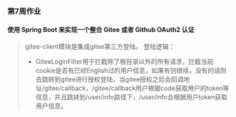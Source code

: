 ### 第7周作业
#### 使用 Spring Boot 来实现一个整合 Gitee 或者 Github OAuth2 认证
> gitee-client模块是集成gitee第三方登陆。
> 登陆逻辑：
> * GiteeLoginFilter用于拦截除了根目录以外的所有请求，拦截当前cookie是否有已经English过的用户信息，如果有则继续，没有的话则去跳转到gitee进行授权登陆，当gitee授权之后会回调地址/gitee/callback，/gitee/callback用户根据code获取用户的token等信息，并且跳转到/user/info路径下，/user/info会根据用户token获取用户信息。
